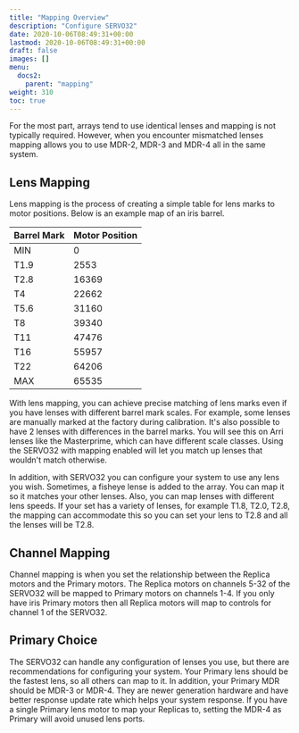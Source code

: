 ```yaml
---
title: "Mapping Overview"
description: "Configure SERVO32"
date: 2020-10-06T08:49:31+00:00
lastmod: 2020-10-06T08:49:31+00:00
draft: false
images: []
menu:
  docs2:
    parent: "mapping"
weight: 310
toc: true
---
```


For the most part, arrays tend to use identical lenses and mapping is not typically required. However, when you encounter mismatched lenses mapping allows you to use MDR-2, MDR-3 and MDR-4 all in the same system.

## Lens Mapping

Lens mapping is the process of creating a simple table for lens marks to motor positions. Below is an example map of an iris barrel.

| Barrel Mark | Motor Position |
| ----------- | -------------- |
| MIN  | 0 |
| T1.9 | 2553 |
| T2.8 | 16369 |
| T4 | 22662 |
| T5.6 | 31160 |
| T8 | 39340 |
| T11 | 47476 |
| T16 | 55957 |
| T22 | 64206 |
| MAX | 65535 |

With lens mapping, you can achieve precise matching of lens marks even if you have lenses with different barrel mark scales. For example, some lenses are manually marked at the factory during calibration. It's also possible to have 2 lenses with differences in the barrel marks. You will see this on Arri lenses like the Masterprime, which can have different scale classes. Using the SERVO32 with mapping enabled will let you match up lenses that wouldn't match otherwise.

In addition, with SERVO32 you can configure your system to use any lens you wish. Sometimes, a fisheye lense is added to the array. You can map it so it matches your other lenses. Also, you can map lenses with different lens speeds. If your set has a variety of lenses, for example T1.8, T2.0, T2.8, the mapping can accommodate this so you can set your lens to T2.8 and all the lenses will be T2.8.

## Channel Mapping

Channel mapping is when you set the relationship between the Replica motors and the Primary motors. The Replica motors on channels 5-32 of the SERVO32 will be mapped to Primary motors on channels 1-4. If you only have iris Primary motors then all Replica motors will map to controls for channel 1 of the SERVO32.

## Primary Choice

The SERVO32 can handle any configuration of lenses you use, but there are recommendations for configuring your system. Your Primary lens should be the fastest lens, so all others can map to it. In addition, your Primary MDR should be MDR-3 or MDR-4. They are newer generation hardware and have better response update rate which helps your system response. If you have a single Primary lens motor to map your Replicas to, setting the MDR-4 as Primary will avoid unused lens ports.

